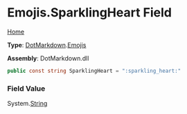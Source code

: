 # Emojis\.SparklingHeart Field

[Home](../../../README.md)

**Type**: [DotMarkdown](../../README.md)\.[Emojis](../README.md)

**Assembly**: DotMarkdown\.dll

```csharp
public const string SparklingHeart = ":sparkling_heart:"
```

### Field Value

System\.[String](https://docs.microsoft.com/en-us/dotnet/api/system.string)